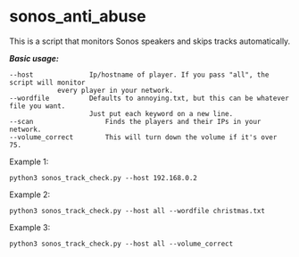 # sonos_anti_abuse
This is a script that monitors Sonos speakers and skips tracks automatically.

***Basic usage:*** 
    
    --host      		Ip/hostname of player. If you pass "all", the script will monitor 
				every player in your network.
    --wordfile  		Defaults to annoying.txt, but this can be whatever file you want. 
                		Just put each keyword on a new line.
    --scan          		Finds the players and their IPs in your network.
    --volume_correct    	This will turn down the volume if it's over 75.  
    

Example 1:
      

`python3 sonos_track_check.py --host 192.168.0.2`


Example 2:      


`python3 sonos_track_check.py --host all --wordfile christmas.txt`


Example 3:      


`python3 sonos_track_check.py --host all --volume_correct` 
